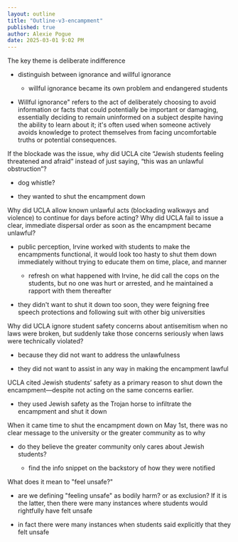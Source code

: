 ```yaml
---
layout: outline
title: "Outline-v3-encampment"
published: true
author: Alexie Pogue
date: 2025-03-01 9:02 PM
---
```



The key theme is deliberate indifference 

- distinguish between ignorance and willful ignorance 

	- willful ignorance became its own problem and endangered students

- Willful ignorance" refers to the act of deliberately choosing to avoid information or facts that could potentially be important or damaging, essentially deciding to remain uninformed on a subject despite having the ability to learn about it; it's often used when someone actively avoids knowledge to protect themselves from facing uncomfortable truths or potential consequences. 

If the blockade was the issue, why did UCLA cite “Jewish students feeling threatened and afraid” instead of just saying, “this was an unlawful obstruction”? 

- dog whistle? 

- they wanted to shut the encampment down 

Why did UCLA allow known unlawful acts (blockading walkways and violence) to continue for days before acting? Why did UCLA fail to issue a clear, immediate dispersal order as soon as the encampment became unlawful?

- public perception, Irvine worked with students to make the encampments functional, it would look too hasty to shut them down immediately without trying to educate them on time, place, and manner

	- refresh on what happened with Irvine, he did call the cops on the students, but no one was hurt or arrested, and he maintained a rapport with them thereafter

- they didn't want to shut it down too soon, they were feigning free speech protections and following suit with other big universities 

Why did UCLA ignore student safety concerns about antisemitism when no laws were broken, but suddenly take those concerns seriously when laws were technically violated?

- because they did not want to address the unlawfulness 

- they did not want to assist in any way in making the encampment lawful 

UCLA cited Jewish students’ safety as a primary reason to shut down the encampment—despite not acting on the same concerns earlier.

- they used Jewish safety as the Trojan horse to infiltrate the encampment and shut it down 

When it came time to shut the encampment down on May 1st, there was no clear message to the university or the greater community as to why 

- do they believe the greater community only cares about Jewish students?

	- find the info snippet on the backstory of how they were notified 

What does it mean to "feel unsafe?"

- are we defining "feeling unsafe" as bodily harm? or as exclusion? If it is the latter, then there were many instances where students would rightfully have felt unsafe

- in fact there were many instances when students said explicitly that they felt unsafe 





